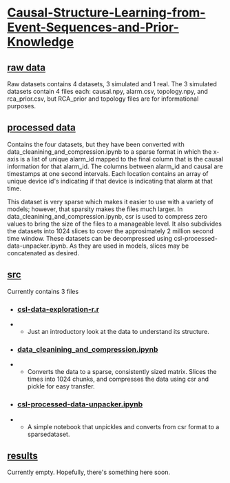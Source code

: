 # [Causal-Structure-Learning-from-Event-Sequences-and-Prior-Knowledge](https://github.com/Luke-J-Miller/Causal-Structure-Learning-from-Event-Sequences-and-Prior-Knowledge/tree/main)

## [raw data](https://github.com/Luke-J-Miller/Causal-Structure-Learning-from-Event-Sequences-and-Prior-Knowledge/tree/main/raw_data)
Raw datasets contains 4 datasets, 3 simulated and 1 real.  The 3 simulated datasets contain 4 files each: causal.npy, alarm.csv, topology.npy, and rca_prior.csv, but RCA_prior and topology files are for informational purposes.

## [processed data](https://github.com/Luke-J-Miller/Causal-Structure-Learning-from-Event-Sequences-and-Prior-Knowledge/tree/main/processed_data)
Contains the four datasets, but they have been converted with data_cleanining_and_compression.ipynb to a sparse format in which the x-axis is a list of unique alarm_id mapped to the final column that is the causal information for that alarm_id.  The columns between alarm_id and causal are timestamps at one second intervals.  Each location contains an array of unique device id's indicating if that device is indicating that alarm at that time.

This dataset is very sparse which makes it easier to use with a variety of models; however, that sparsity makes the files much larger.  In data_cleanining_and_compression.ipynb, csr is used to compress zero values to bring the size of the files to a manageable level.  It also subdivides the datasets into 1024 slices to cover the approsimately 2 million second time window.  These datasets can be decompressed using csl-processed-data-unpacker.ipynb.  As they are used in models, slices may be concatenated as desired.

## [src](https://github.com/Luke-J-Miller/Causal-Structure-Learning-from-Event-Sequences-and-Prior-Knowledge/tree/main/src)
Currently contains 3 files
- ### [csl-data-exploration-r.r](https://github.com/Luke-J-Miller/Causal-Structure-Learning-from-Event-Sequences-and-Prior-Knowledge/blob/main/src/csl-data-exploration-r.r)
- - Just an introductory look at the data to understand its structure.

- ### [data_cleanining_and_compression.ipynb](https://github.com/Luke-J-Miller/Causal-Structure-Learning-from-Event-Sequences-and-Prior-Knowledge/blob/main/src/data-cleaning-and-compression.ipynb)
- - Converts the data to a sparse, consistently sized matrix.  Slices the times into 1024 chunks, and compresses the data using csr and pickle for easy transfer.

- ### [csl-processed-data-unpacker.ipynb](https://github.com/Luke-J-Miller/Causal-Structure-Learning-from-Event-Sequences-and-Prior-Knowledge/blob/main/src/csl-processed-data-unpacker.ipynb)
- - A simple notebook that unpickles and converts from csr format to a sparsedataset.

## [results](https://github.com/Luke-J-Miller/Causal-Structure-Learning-from-Event-Sequences-and-Prior-Knowledge/tree/main/results)
Currently empty.  Hopefully, there's something here soon.
